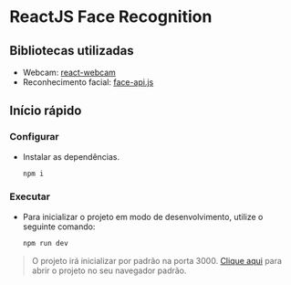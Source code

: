 # ReactJS Face Recognition #

## Bibliotecas utilizadas ##

- Webcam: [react-webcam](https://github.com/mozmorris/react-webcam)
- Reconhecimento facial: [face-api.js](https://github.com/justadudewhohacks/face-api.js)

## Início rápido ##

### Configurar ###

- Instalar as dependências.
    ```bash
    npm i
    ```
### Executar ###

- Para inicializar o projeto em modo de desenvolvimento, utilize o seguinte comando:
    ```bash
    npm run dev
    ```
  
> O projeto irá inicializar por padrão na porta 3000.
> [Clique aqui](http://localhost:3000/reactjs-face-recognition/) para abrir o projeto no seu navegador padrão.

